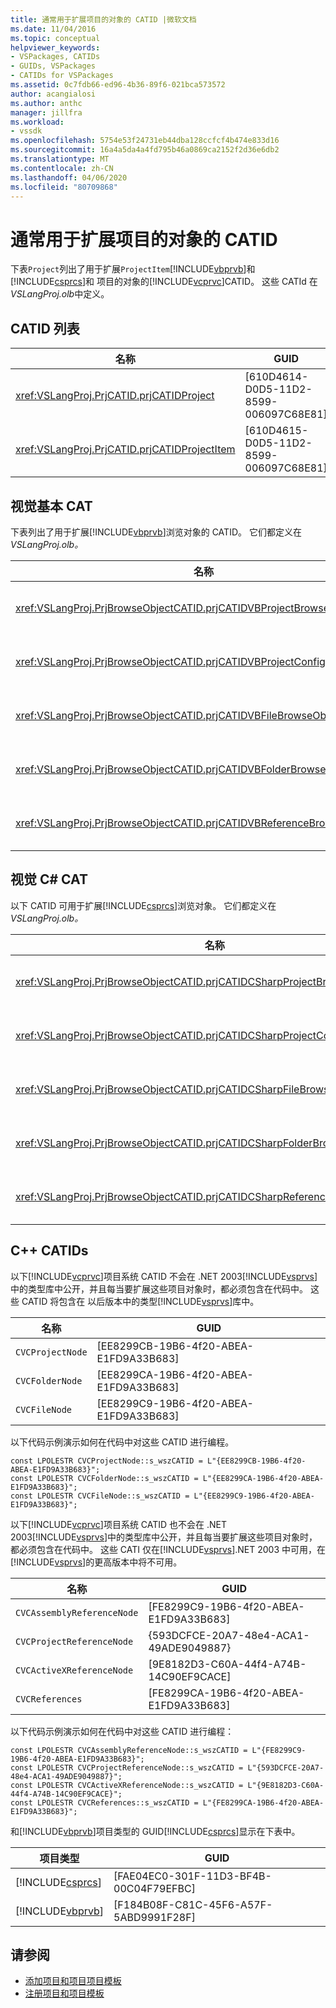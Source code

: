 ```yaml
---
title: 通常用于扩展项目的对象的 CATID |微软文档
ms.date: 11/04/2016
ms.topic: conceptual
helpviewer_keywords:
- VSPackages, CATIDs
- GUIDs, VSPackages
- CATIDs for VSPackages
ms.assetid: 0c7fdb66-ed96-4b36-89f6-021bca573572
author: acangialosi
ms.author: anthc
manager: jillfra
ms.workload:
- vssdk
ms.openlocfilehash: 5754e53f24731eb44dba128ccfcf4b474e833d16
ms.sourcegitcommit: 16a4a5da4a4fd795b46a0869ca2152f2d36e6db2
ms.translationtype: MT
ms.contentlocale: zh-CN
ms.lasthandoff: 04/06/2020
ms.locfileid: "80709868"
---
```

# <a name="catids-for-objects-that-are-typically-used-to-extend-projects"></a>通常用于扩展项目的对象的 CATID
下表`Project`列出了用于扩展`ProjectItem`[!INCLUDE[vbprvb](../../code-quality/includes/vbprvb_md.md)]和[!INCLUDE[csprcs](../../data-tools/includes/csprcs_md.md)]和 项目的对象的[!INCLUDE[vcprvc](../../code-quality/includes/vcprvc_md.md)]CATID。 这些 CATId 在*VSLangProj.olb*中定义。

## <a name="listing-of-catids"></a>CATID 列表

|名称|GUID|
|----------|----------|
|<xref:VSLangProj.PrjCATID.prjCATIDProject>|[610D4614-D0D5-11D2-8599-006097C68E81]|
|<xref:VSLangProj.PrjCATID.prjCATIDProjectItem>|[610D4615-D0D5-11D2-8599-006097C68E81]|

## <a name="visual-basic-catids"></a>视觉基本 CAT
 下表列出了用于扩展[!INCLUDE[vbprvb](../../code-quality/includes/vbprvb_md.md)]浏览对象的 CATID。 它们都定义在*VSLangProj.olb。*

|名称|GUID|
|----------|----------|
|<xref:VSLangProj.PrjBrowseObjectCATID.prjCATIDVBProjectBrowseObject>|[E0FDC879-C32A-4751-A3D3-0B3824BD575F]|
|<xref:VSLangProj.PrjBrowseObjectCATID.prjCATIDVBProjectConfigBrowseObject>|[67F8DD11-14EB-489b-87F0-F01C52AF3870]|
|<xref:VSLangProj.PrjBrowseObjectCATID.prjCATIDVBFileBrowseObject>|[EA5BD05D-3C72-40A5-95A0-28A2773311CA]|
|<xref:VSLangProj.PrjBrowseObjectCATID.prjCATIDVBFolderBrowseObject>|{932DC619-2EAA-4192-B7E6-3D15AD31DF49}|
|<xref:VSLangProj.PrjBrowseObjectCATID.prjCATIDVBReferenceBrowseObject>|{2289B812-8191-4e81-B7B3-174045AB0CB5]|

## <a name="visual-c-catids"></a>视觉 C# CAT
 以下 CATID 可用于扩展[!INCLUDE[csprcs](../../data-tools/includes/csprcs_md.md)]浏览对象。 它们都定义在*VSLangProj.olb。*

|名称|GUID|
|----------|----------|
|<xref:VSLangProj.PrjBrowseObjectCATID.prjCATIDCSharpProjectBrowseObject>|[4EF9F003-DE95-4d60-96B0-212979F2A857]|
|<xref:VSLangProj.PrjBrowseObjectCATID.prjCATIDCSharpProjectConfigBrowseObject>|[A12CE10A-227F-4963-ADB6-3A43388513CA]|
|<xref:VSLangProj.PrjBrowseObjectCATID.prjCATIDCSharpFileBrowseObject>|[8D58E6AF-ED4E-48B0-8C7B-C74EF0735451]|
|<xref:VSLangProj.PrjBrowseObjectCATID.prjCATIDCSharpFolderBrowseObject>|{914FE278-054A-45DB-BF9E-5F22484CC84C]|
|<xref:VSLangProj.PrjBrowseObjectCATID.prjCATIDCSharpReferenceBrowseObject>|[2F0FA3B8-C855-4a4e-95A5-CB45C67D6C27]|

## <a name="c-catids"></a>C++ CATIDs
 以下[!INCLUDE[vcprvc](../../code-quality/includes/vcprvc_md.md)]项目系统 CATID 不会在 .NET 2003[!INCLUDE[vsprvs](../../code-quality/includes/vsprvs_md.md)]中的类型库中公开，并且每当要扩展这些项目对象时，都必须包含在代码中。 这些 CATID 将包含在 以后版本中的类型[!INCLUDE[vsprvs](../../code-quality/includes/vsprvs_md.md)]库中。

|名称|GUID|
|----------|----------|
|`CVCProjectNode`|[EE8299CB-19B6-4f20-ABEA-E1FD9A33B683]|
|`CVCFolderNode`|[EE8299CA-19B6-4f20-ABEA-E1FD9A33B683]|
|`CVCFileNode`|[EE8299C9-19B6-4f20-ABEA-E1FD9A33B683]|

 以下代码示例演示如何在代码中对这些 CATID 进行编程。

```
const LPOLESTR CVCProjectNode::s_wszCATID = L"{EE8299CB-19B6-4f20-ABEA-E1FD9A33B683}";
const LPOLESTR CVCFolderNode::s_wszCATID = L"{EE8299CA-19B6-4f20-ABEA-E1FD9A33B683}";
const LPOLESTR CVCFileNode::s_wszCATID = L"{EE8299C9-19B6-4f20-ABEA-E1FD9A33B683}";
```

 以下[!INCLUDE[vcprvc](../../code-quality/includes/vcprvc_md.md)]项目系统 CATID 也不会在 .NET 2003[!INCLUDE[vsprvs](../../code-quality/includes/vsprvs_md.md)]中的类型库中公开，并且每当要扩展这些项目对象时，都必须包含在代码中。 这些 CATI 仅在[!INCLUDE[vsprvs](../../code-quality/includes/vsprvs_md.md)].NET 2003 中可用，在[!INCLUDE[vsprvs](../../code-quality/includes/vsprvs_md.md)]的更高版本中将不可用。

|名称|GUID|
|----------|----------|
|`CVCAssemblyReferenceNode`|[FE8299C9-19B6-4f20-ABEA-E1FD9A33B683]|
|`CVCProjectReferenceNode`|{593DCFCE-20A7-48e4-ACA1-49ADE9049887}|
|`CVCActiveXReferenceNode`|[9E8182D3-C60A-44f4-A74B-14C90EF9CACE]|
|`CVCReferences`|[FE8299CA-19B6-4f20-ABEA-E1FD9A33B683]|

 以下代码示例演示如何在代码中对这些 CATID 进行编程：

```
const LPOLESTR CVCAssemblyReferenceNode::s_wszCATID = L"{FE8299C9-19B6-4f20-ABEA-E1FD9A33B683}";
const LPOLESTR CVCProjectReferenceNode::s_wszCATID = L"{593DCFCE-20A7-48e4-ACA1-49ADE9049887}";
const LPOLESTR CVCActiveXReferenceNode::s_wszCATID = L"{9E8182D3-C60A-44f4-A74B-14C90EF9CACE}";
const LPOLESTR CVCReferences::s_wszCATID = L"{FE8299CA-19B6-4f20-ABEA-E1FD9A33B683}";
```

 和[!INCLUDE[vbprvb](../../code-quality/includes/vbprvb_md.md)]项目类型的 GUID[!INCLUDE[csprcs](../../data-tools/includes/csprcs_md.md)]显示在下表中。

| 项目类型 | GUID |
| - | - |
| [!INCLUDE[csprcs](../../data-tools/includes/csprcs_md.md)] | [FAE04EC0-301F-11D3-BF4B-00C04F79EFBC] |
| [!INCLUDE[vbprvb](../../code-quality/includes/vbprvb_md.md)] | [F184B08F-C81C-45F6-A57F-5ABD9991F28F] |

## <a name="see-also"></a>请参阅
- [添加项目和项目项目模板](../../extensibility/internals/adding-project-and-project-item-templates.md)
- [注册项目和项目模板](../../extensibility/internals/registering-project-and-item-templates.md)
